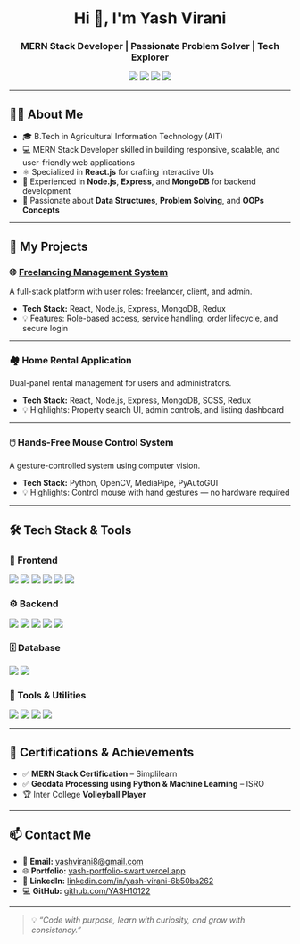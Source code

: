 <h1 align="center">Hi 👋, I'm Yash Virani</h1>
<h3 align="center">MERN Stack Developer | Passionate Problem Solver | Tech Explorer</h3>

<p align="center">
  <a href="https://github.com/YASH10122" target="_blank"><img src="https://img.shields.io/github/followers/YASH10122?label=GitHub&style=social" /></a>
  <a href="https://www.linkedin.com/in/yash-virani-6b50ba262" target="_blank"><img src="https://img.shields.io/badge/LinkedIn-blue?style=flat&logo=linkedin" /></a>
  <a href="mailto:yashvirani8@gmail.com"><img src="https://img.shields.io/badge/Gmail-red?style=flat&logo=gmail&logoColor=white" /></a>
  <a href="https://yash-portfolio-swart.vercel.app/" target="_blank"><img src="https://img.shields.io/badge/Portfolio-black?style=flat&logo=vercel" /></a>
</p>

---

## 🧑‍💻 About Me

- 🎓 B.Tech in Agricultural Information Technology (AIT)  
- 💻 MERN Stack Developer skilled in building responsive, scalable, and user-friendly web applications  
- ⚛️ Specialized in **React.js** for crafting interactive UIs  
- 🔧 Experienced in **Node.js**, **Express**, and **MongoDB** for backend development  
- 🧠 Passionate about **Data Structures**, **Problem Solving**, and **OOPs Concepts**

---

## 🚀 My Projects

### 🌐 [Freelancing Management System](https://github.com/YASH10122)
A full-stack platform with user roles: freelancer, client, and admin.

- **Tech Stack:** React, Node.js, Express, MongoDB, Redux  
- 💡 Features: Role-based access, service handling, order lifecycle, and secure login

---

### 🏘️ Home Rental Application
Dual-panel rental management for users and administrators.

- **Tech Stack:** React, Node.js, Express, MongoDB, SCSS, Redux  
- 💡 Highlights: Property search UI, admin controls, and listing dashboard

---

### 🖱️ Hands-Free Mouse Control System
A gesture-controlled system using computer vision.

- **Tech Stack:** Python, OpenCV, MediaPipe, PyAutoGUI  
- 💡 Highlights: Control mouse with hand gestures — no hardware required

---

## 🛠️ Tech Stack & Tools

### 🚀 Frontend
<p>
  <img src="https://img.shields.io/badge/HTML5-E34F26?style=for-the-badge&logo=html5&logoColor=white" />
  <img src="https://img.shields.io/badge/CSS3-1572B6?style=for-the-badge&logo=css3&logoColor=white" />
  <img src="https://img.shields.io/badge/JavaScript-F7DF1E?style=for-the-badge&logo=javascript&logoColor=black" />
  <img src="https://img.shields.io/badge/React-20232A?style=for-the-badge&logo=react&logoColor=61DAFB" />
  <img src="https://img.shields.io/badge/Bootstrap-563D7C?style=for-the-badge&logo=bootstrap&logoColor=white" />
  <img src="https://img.shields.io/badge/Tailwind-06B6D4?style=for-the-badge&logo=tailwindcss&logoColor=white" />
</p>

### ⚙️ Backend
<p>
  <img src="https://img.shields.io/badge/Node.js-339933?style=for-the-badge&logo=nodedotjs&logoColor=white" />
  <img src="https://img.shields.io/badge/Express.js-000000?style=for-the-badge&logo=express&logoColor=white" />
  <img src="https://img.shields.io/badge/.NET-512BD4?style=for-the-badge&logo=dotnet&logoColor=white" />
  <img src="https://img.shields.io/badge/PHP-777BB4?style=for-the-badge&logo=php&logoColor=white" />
  <img src="https://img.shields.io/badge/Python-3776AB?style=for-the-badge&logo=python&logoColor=white" />
</p>

### 🗄️ Database
<p>
  <img src="https://img.shields.io/badge/MongoDB-47A248?style=for-the-badge&logo=mongodb&logoColor=white" />
  <img src="https://img.shields.io/badge/SQL%20Server-CC2927?style=for-the-badge&logo=microsoft-sql-server&logoColor=white" />
</p>

### 🧰 Tools & Utilities
<p>
  <img src="https://img.shields.io/badge/Git-F05032?style=for-the-badge&logo=git&logoColor=white" />
  <img src="https://img.shields.io/badge/GitHub-181717?style=for-the-badge&logo=github&logoColor=white" />
  <img src="https://img.shields.io/badge/AJAX-007FFF?style=for-the-badge" />
  <img src="https://img.shields.io/badge/jQuery-0769AD?style=for-the-badge&logo=jquery&logoColor=white" />
</p>

---

## 📜 Certifications & Achievements

- ✅ **MERN Stack Certification** – Simplilearn  
- ✅ **Geodata Processing using Python & Machine Learning** – ISRO  
- 🏆 Inter College **Volleyball Player**

---

## 📫 Contact Me

- 📧 **Email:** yashvirani8@gmail.com  
- 🌐 **Portfolio:** [yash-portfolio-swart.vercel.app](https://yash-portfolio-swart.vercel.app)  
- 💼 **LinkedIn:** [linkedin.com/in/yash-virani-6b50ba262](https://www.linkedin.com/in/yash-virani-6b50ba262)  
- 💻 **GitHub:** [github.com/YASH10122](https://github.com/YASH10122)

---

> 💡 _“Code with purpose, learn with curiosity, and grow with consistency.”_
